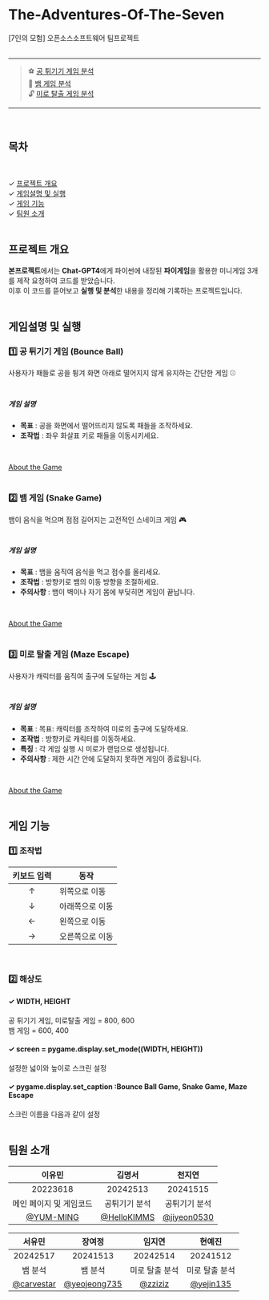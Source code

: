 # The-Adventures-Of-The-Seven
[7인의 모험] 오픈소스소프트웨어 팀프로젝트
<br><br>

* * *

> ⚽ [공 튀기기 게임 분석](https://github.com/YUM-MING/The-Adventures-Of-The-Seven/blob/main/%EA%B3%B5%ED%8A%80%EA%B8%B0%EA%B8%B0%20%EA%B2%8C%EC%9E%84.md)<br>
> 🐍 [뱀 게임 분석](https://github.com/YUM-MING/The-Adventures-Of-The-Seven/blob/main/%EB%B1%80%20%EA%B2%8C%EC%9E%84.md) <br>
> 🔓 [미로 탈출 게임 분석](https://github.com/YUM-MING/The-Adventures-Of-The-Seven/blob/main/%EB%AF%B8%EB%A1%9C%20%ED%83%88%EC%B6%9C%20%EA%B2%8C%EC%9E%84.md)

* * *
<br>

## 목차
<br>

✓ [프로젝트 개요](#프로젝트-개요)<br>
✓ [게임설명 및 실행](#게임설명-및-실행)<br>
✓ [게임 기능](#게임-기능)<br>
✓ [팀원 소개](#팀원-소개)<br>
<br>

## 프로젝트 개요
**본프로젝트**에서는 **Chat-GPT4**에게 파이썬에 내장된 **파이게임**을 활용한 미니게임 3개를 제작 요청하여 코드를 받았습니다. <br>
이후 이 코드를 뜯어보고 **실행 및 분석**한 내용을 정리해 기록하는 프로젝트입니다.
<br><br>

## 게임설명 및 실행
### 1️⃣ 공 튀기기 게임 (Bounce Ball)
사용자가 패들로 공을 튕겨 화면 아래로 떨어지지 않게 유지하는 간단한 게임 ⚾
<br><br>


##### 게임 설명
- **목표** : 공을 화면에서 떨어뜨리지 않도록 패들을 조작하세요.
- **조작법** : 좌우 화살표 키로 패들을 이동시키세요.
  
<br>

[About the Game](https://github.com/YUM-MING/The-Adventures-Of-The-Seven/blob/main/%EA%B3%B5%ED%8A%80%EA%B8%B0%EA%B8%B0%20%EA%B2%8C%EC%9E%84.md)
<br><br>

### 2️⃣ 뱀 게임 (Snake Game)
뱀이 음식을 먹으며 점점 길어지는 고전적인 스네이크 게임 🎮
<br><br>

##### 게임 설명
- **목표** : 뱀을 움직여 음식을 먹고 점수를 올리세요.
- **조작법** : 방향키로 뱀의 이동 방향을 조절하세요.
- **주의사항** : 뱀이 벽이나 자기 몸에 부딪히면 게임이 끝납니다.
  
<br>

[About the Game](https://github.com/YUM-MING/The-Adventures-Of-The-Seven/blob/main/%EB%B1%80%20%EA%B2%8C%EC%9E%84.md)
<br><br>

### 3️⃣ 미로 탈출 게임 (Maze Escape)
사용자가 캐릭터를 움직여 출구에 도달하는 게임 🕹
<br><br>

##### 게임 설명
- **목표** : 목표: 캐릭터를 조작하여 미로의 출구에 도달하세요.
- **조작법** : 방향키로 캐릭터를 이동하세요.
- **특징** : 각 게임 실행 시 미로가 랜덤으로 생성됩니다.
- **주의사항** : 제한 시간 안에 도달하지 못하면 게임이 종료됩니다.
  
<br>

[About the Game](https://github.com/YUM-MING/The-Adventures-Of-The-Seven/blob/main/%EB%AF%B8%EB%A1%9C%20%ED%83%88%EC%B6%9C%20%EA%B2%8C%EC%9E%84.md)
<br><br>

## 게임 기능
### 1️⃣ 조작법

|키보드 입력|동작|
|:---:|---|
|↑|위쪽으로 이동|
|↓|아래쪽으로 이동|
|←|왼쪽으로 이동|
|→|오른쪽으로 이동|

<br>

### 2️⃣ 해상도
#### ✓ WIDTH, HEIGHT
공 튀기기 게임, 미로탈출 게임 = 800, 600<br>
뱀 게임 = 600, 400
#### ✓ screen = pygame.display.set_mode((WIDTH, HEIGHT))
설정한 넓이와 높이로 스크린 설정
#### ✓ pygame.display.set_caption :Bounce Ball Game, Snake Game, Maze Escape
스크린 이름을 다음과 같이 설정
<br><br>

## 팀원 소개

|이유민|김명서|천지연|
|:---:|:---:|:---:|
|20223618|20242513|20241515|
|메인 페이지 및 게임코드|공튀기기 분석|공튀기기 분석|
|[@YUM-MING](https://github.com/YUM-MING)|[@HelloKIMMS](https://github.com/HelloKIMMS)|[@jiyeon0530](https://github.com/jiyeon0530)|

|서유민|장여정|임지연|현예진|
|:---:|:---:|:---:|:---:|
|20242517|20241513|20242514|20241512|
|뱀 분석|뱀 분석|미로 탈출 분석|미로 탈출 분석|
|[@carvestar](https://github.com/carvestar)|[@yeojeong735](https://github.com/yeojeong735)|[@zziziz](https://github.com/zziziz)|[@yejin135](https://github.com/yejin135)|

